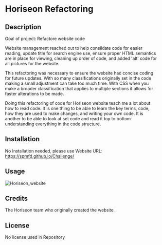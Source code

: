 # Horiseon Refactoring

## Description

Goal of project: Refactore website code

Website management reached out to help consildate code for easier reading, update title for search engine use, ensure proper HTML semantics are in place for viewing, cleaning up order of code, and added 'alt' code for all pictures for the website.

This refactoring was necessary to ensure the website had concise coding for future updates. With so many classifications originally set in the code making a small adjustment can take too much time. With CSS when you make a broader classification that applies to multiple sections it allows for faster alterations to be made.

Doing this refactoring of code for Horiseon website teach me a lot about how to read code. It is one thing to be able to learn the key terms, code, how they are used to make changes, and writing your own code. It is another to be able to look at set code and read it top to bottom understanding everything in the code structure.


## Installation

No Installation needed, please use Website URL: https://spmfd.github.io/Challenge/

## Usage

![Horiseon_website](https://user-images.githubusercontent.com/110492974/185510649-6cf9df40-baa9-4c23-b91a-4fc17d1c369c.png)

## Credits

The Horiseon team who originally created the website. 

## License

No license used in Repository
